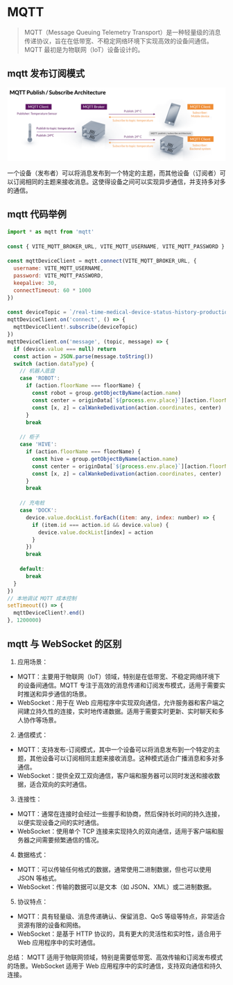 # MQTT

> MQTT（Message Queuing Telemetry Transport）是一种轻量级的消息传递协议，旨在在低带宽、不稳定网络环境下实现高效的设备间通信。MQTT 最初是为物联网（IoT）设备设计的。

## mqtt 发布订阅模式

![mqtt](../../../imgs/mqtt.png)

一个设备（发布者）可以将消息发布到一个特定的主题，而其他设备（订阅者）可以订阅相同的主题来接收消息。这使得设备之间可以实现异步通信，并支持多对多的通信。

## mqtt 代码举例

```js
import * as mqtt from 'mqtt'

const { VITE_MQTT_BROKER_URL, VITE_MQTT_USERNAME, VITE_MQTT_PASSWORD } = import.meta.env

const mqttDeviceClient = mqtt.connect(VITE_MQTT_BROKER_URL, {
  username: VITE_MQTT_USERNAME,
  password: VITE_MQTT_PASSWORD,
  keepalive: 30,
  connectTimeout: 60 * 1000
})

const deviceTopic = `/real-time-medical-device-status-history-production/${hospitalId}`
mqttDeviceClient.on('connect', () => {
  mqttDeviceClient!.subscribe(deviceTopic)
})
mqttDeviceClient.on('message', (topic, message) => {
  if (device.value === null) return
  const action = JSON.parse(message.toString())
  switch (action.dataType) {
    // 机器人底盘
    case 'ROBOT':
      if (action.floorName === floorName) {
        const robot = group.getObjectByName(action.name)
        const center = originData[`${process.env.place}`][action.floorName]
        const [x, z] = calWankeDedivation(action.coordinates, center)
      }
      break

    // 柜子
    case 'HIVE':
      if (action.floorName === floorName) {
        const hive = group.getObjectByName(action.name)
        const center = originData[`${process.env.place}`][action.floorName]
        const [x, z] = calWankeDedivation(action.coordinates, center)
      }
      break

    // 充电桩
    case 'DOCK':
      device.value.dockList.forEach((item: any, index: number) => {
        if (item.id === action.id && device.value) {
          device.value.dockList[index] = action
        }
      })
      break

    default:
      break
  }
})
// 本地调试 MQTT 成本控制
setTimeout(() => {
  mqttDeviceClient?.end()
}, 1200000)
```

## mqtt 与 WebSocket 的区别

1. 应用场景：

  - MQTT：主要用于物联网（IoT）领域，特别是在低带宽、不稳定网络环境下的设备间通信。MQTT 专注于高效的消息传递和订阅发布模式，适用于需要实时推送和异步通信的场景。
  - WebSocket：用于在 Web 应用程序中实现双向通信，允许服务器和客户端之间建立持久性的连接，实时地传递数据。适用于需要实时更新、实时聊天和多人协作等场景。

2. 通信模式：

  - MQTT：支持发布-订阅模式，其中一个设备可以将消息发布到一个特定的主题，其他设备可以订阅相同主题来接收消息。这种模式适合广播消息和多对多通信。
  - WebSocket：提供全双工双向通信，客户端和服务器可以同时发送和接收数据，适合双向的实时通信。

3. 连接性：

  - MQTT：通常在连接时会经过一些握手和协商，然后保持长时间的持久连接，以便实现设备之间的实时通信。
  - WebSocket：使用单个 TCP 连接来实现持久的双向通信，适用于客户端和服务器之间需要频繁通信的情况。

4. 数据格式：

  - MQTT：可以传输任何格式的数据，通常使用二进制数据，但也可以使用 JSON 等格式。
  - WebSocket：传输的数据可以是文本（如 JSON、XML）或二进制数据。

5. 协议特点：

  - MQTT：具有轻量级、消息传递确认、保留消息、QoS 等级等特点，非常适合资源有限的设备和网络。
  - WebSocket：是基于 HTTP 协议的，具有更大的灵活性和实时性，适合用于 Web 应用程序中的实时通信。

总结： MQTT 适用于物联网领域，特别是需要低带宽、高效传输和订阅发布模式的场景。WebSocket 适用于 Web 应用程序中的实时通信，支持双向通信和持久连接。
